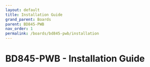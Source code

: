```yaml
---
layout: default
title: Installation Guide
grand_parent: Boards
parent: BD845-PWB
nav_order: 1
permalink: /boards/bd845-pwb/installation
---
```


# BD845-PWB - Installation Guide